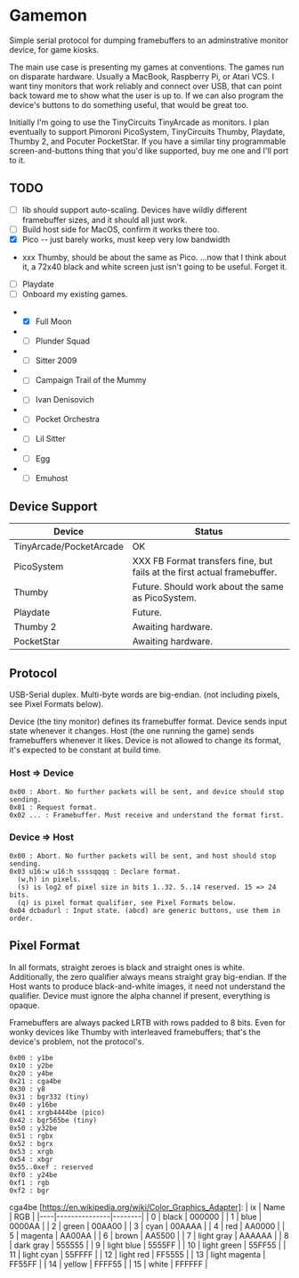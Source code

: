 # Gamemon

Simple serial protocol for dumping framebuffers to an adminstrative monitor device, for game kiosks.

The main use case is presenting my games at conventions.
The games run on disparate hardware. Usually a MacBook, Raspberry Pi, or Atari VCS.
I want tiny monitors that work reliably and connect over USB, that can point back toward me to show what the user is up to.
If we can also program the device's buttons to do something useful, that would be great too.

Initially I'm going to use the TinyCircuits TinyArcade as monitors.
I plan eventually to support Pimoroni PicoSystem, TinyCircuits Thumby, Playdate, Thumby 2, and Pocuter PocketStar.
If you have a similar tiny programmable screen-and-buttons thing that you'd like supported, buy me one and I'll port to it.

## TODO

- [ ] lib should support auto-scaling. Devices have wildly different framebuffer sizes, and it should all just work.
- [ ] Build host side for MacOS, confirm it works there too.
- [x] Pico -- just barely works, must keep very low bandwidth
- xxx Thumby, should be about the same as Pico. ...now that I think about it, a 72x40 black and white screen just isn't going to be useful. Forget it.
- [ ] Playdate
- [ ] Onboard my existing games.
- - [x] Full Moon
- - [ ] Plunder Squad
- - [ ] Sitter 2009
- - [ ] Campaign Trail of the Mummy
- - [ ] Ivan Denisovich
- - [ ] Pocket Orchestra
- - [ ] Lil Sitter
- - [ ] Egg
- - [ ] Emuhost

## Device Support

| Device                  | Status |
|-------------------------|--------|
| TinyArcade/PocketArcade | OK |
| PicoSystem              | XXX FB Format transfers fine, but fails at the first actual framebuffer. |
| Thumby                  | Future. Should work about the same as PicoSystem. |
| Playdate                | Future. |
| Thumby 2                | Awaiting hardware. |
| PocketStar              | Awaiting hardware. |

## Protocol

USB-Serial duplex.
Multi-byte words are big-endian. (not including pixels, see Pixel Formats below).

Device (the tiny monitor) defines its framebuffer format.
Device sends input state whenever it changes.
Host (the one running the game) sends framebuffers whenever it likes.
Device is not allowed to change its format, it's expected to be constant at build time.

### Host => Device

```
0x00 : Abort. No further packets will be sent, and device should stop sending.
0x01 : Request format.
0x02 ... : Framebuffer. Must receive and understand the format first.
```

### Device => Host

```
0x00 : Abort. No further packets will be sent, and host should stop sending.
0x03 u16:w u16:h ssssqqqq : Declare format.
  (w,h) in pixels.
  (s) is log2 of pixel size in bits 1..32. 5..14 reserved. 15 => 24 bits.
  (q) is pixel format qualifier, see Pixel Formats below.
0x04 dcbadurl : Input state. (abcd) are generic buttons, use them in order.
```

## Pixel Format

In all formats, straight zeroes is black and straight ones is white.
Additionally, the zero qualifier always means straight gray big-endian.
If the Host wants to produce black-and-white images, it need not understand the qualifier.
Device must ignore the alpha channel if present, everything is opaque.

Framebuffers are always packed LRTB with rows padded to 8 bits.
Even for wonky devices like Thumby with interleaved framebuffers; that's the device's problem, not the protocol's.

```
0x00 : y1be
0x10 : y2be
0x20 : y4be
0x21 : cga4be
0x30 : y8
0x31 : bgr332 (tiny)
0x40 : y16be
0x41 : xrgb4444be (pico)
0x42 : bgr565be (tiny)
0x50 : y32be
0x51 : rgbx
0x52 : bgrx
0x53 : xrgb
0x54 : xbgr
0x55..0xef : reserved
0xf0 : y24be
0xf1 : rgb
0xf2 : bgr
```

cga4be [https://en.wikipedia.org/wiki/Color_Graphics_Adapter]:
| ix | Name          | RGB    |
|----|---------------|--------|
| 0  | black         | 000000 |
| 1  | blue          | 0000AA |
| 2  | green         | 00AA00 |
| 3  | cyan          | 00AAAA |
| 4  | red           | AA0000 |
| 5  | magenta       | AA00AA |
| 6  | brown         | AA5500 |
| 7  | light gray    | AAAAAA |
| 8  | dark gray     | 555555 |
| 9  | light blue    | 5555FF |
| 10 | light green   | 55FF55 |
| 11 | light cyan    | 55FFFF |
| 12 | light red     | FF5555 |
| 13 | light magenta | FF55FF |
| 14 | yellow        | FFFF55 |
| 15 | white         | FFFFFF |

